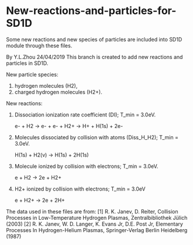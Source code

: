 # New-reactions-and-particles-for-SD1D
Some new reactions and new species of particles are included into SD1D module through these files.

By Y.L.Zhou
24/04/2019
This branch is created to add new reactions and particles in SD1D.

New particle species: 
1. hydrogen molecules (H2), 
2. charged hydrogen molecules (H2+).

New reactions: 
1. Dissociation ionization rate coefficient (DI); T_min = 3.0eV.

   e- + H2 -> e- + e- + H2+ -> H+ + H(1s) + 2e-
2. Molecules dissociated by collision with atoms (Diss_H_H2); T_min = 3.0eV.

   H(1s) + H2(v) -> H(1s) + 2H(1s)
3. Molecule ionized by collision with electrons; T_min = 3.0eV.

   e + H2 -> 2e + H2+
4. H2+ ionized by collision with electrons; T_min = 3.0eV

   e + H2+ -> 2e + 2H+

The data used in these files are from:
[1] R. K. Janev, D. Reiter, Collision Processes in Low-Temperature Hydrogen Plasmas, Zentralbibliothek Jülich (2003)
[2] R. K. Janev, W. D. Langer, K. Evans Jr, D.E. Post Jr, Elementary Processes In Hydrogen-Helium Plasmas, Springer-Verlag Berlin Heidelberg (1987)

